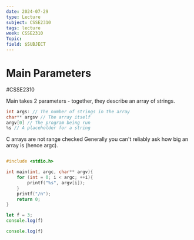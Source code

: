 ```yaml
---
date: 2024-07-29
type: Lecture
subject: CSSE2310
tags: lecture
week: CSSE2310
Topic: 
field: $SUBJECT
---
```


# Main Parameters
#CSSE2310

Main takes 2 parameters - together, they describe an array of strings.
```c
int args: // The number of strings in the array
char** argsv // The array itself
argv[0] // The program being run
%s // A placeholder for a string
```
C arrays are not range checked
Generally you can't reliably ask how big an array is (hence argc).

```c icon

#include <stdio.h>

int main(int, argc, char** argv){
	for (int = 0; i < argc; ++i){
		printf("%s", argv[i]);
	}
	printf("/n");
	return 0;
}
```

```js icon title:testing
let f = 3;
console.log(f)
```

```js icon title:tesing2
console.log(f)
```